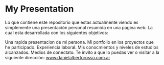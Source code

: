 # My Presentation
Lo que contiene este repositorio que estas actualmente viendo es simplemente una presentación personal resumida en una pagina web. La cual esta desarrollada con los siguientes objetivos:

Una rapida presentacion de mi persona.
Mi portfolio en los proyectos que he participado.
Experiencia laboral.
Mis conocmientos y niveles de estudios alcanzados.
Medios de conectato.
Te invito a que lo puedas ver o visitar a la siguiente dirección: www.danielalbertorosso.com.ar
